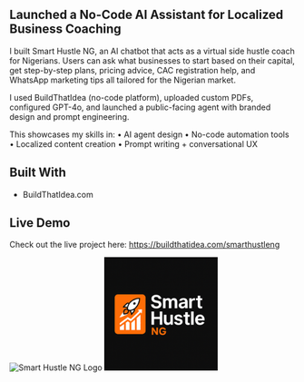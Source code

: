 ## Launched a No-Code AI Assistant for Localized Business Coaching
I built Smart Hustle NG, an AI chatbot that acts as a virtual side hustle coach for Nigerians.
Users can ask what businesses to start based on their capital, get step-by-step plans, pricing advice, CAC registration help, and WhatsApp marketing tips all tailored for the Nigerian market.

I used BuildThatIdea (no-code platform), uploaded custom PDFs, configured GPT-4o, and launched a public-facing agent with branded design and prompt engineering.

This showcases my skills in:
• AI agent design
• No-code automation tools
• Localized content creation
• Prompt writing + conversational UX

## Built With
- BuildThatIdea.com

## Live Demo
Check out the live project here: https://buildthatidea.com/smarthustleng

![Smart Hustle NG Logo]()
<img src="./ChatGPT%20Image%20Jul%202%2C%202025%2C%2005_49_27%20PM.png"  width="200"/>
